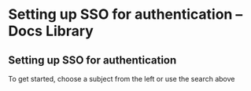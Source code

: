 # Setting up SSO for authentication – Docs Library

##  Setting up SSO for authentication

To get started, choose a subject from the left or use the search above


